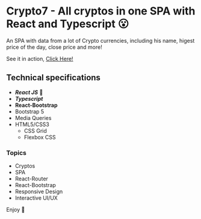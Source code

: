 # Crypto7 - All cryptos in one SPA with React and Typescript 😮

An SPA with data from a lot of Crypto currencies, including his name, higest price of the day, close price and more!
<br>

See it in action, [Click  Here!][1]

## Technical specifications

- ***React JS*** 🤤
- ***Typescript***
- **React-Bootstrap**
- Bootstrap 5
- Media Queries
- HTML5/CSS3
  - CSS Grid
  - Flexbox CSS

### Topics

- Cryptos
- SPA
- React-Router
- React-Bootstrap
- Responsive Design
- Interactive UI/UX

Enjoy 💙

[1]: https://danielwuachin.github.io/CryptoReact/